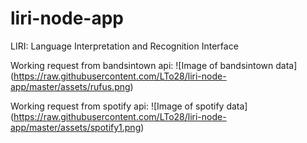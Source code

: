 # liri-node-app
LIRI: Language Interpretation and Recognition Interface

Working request from bandsintown api:
![Image of bandsintown data]
(https://raw.githubusercontent.com/LTo28/liri-node-app/master/assets/rufus.png)

Working request from spotify api:
![Image of spotify data]
(https://raw.githubusercontent.com/LTo28/liri-node-app/master/assets/spotify1.png)
